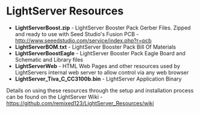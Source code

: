 # LightServer Resources

* **LightServerBoost.zip** - LightServer Booster Pack Gerber Files. Zipped and ready to use with Seed Studio's Fusion PCB - http://www.seeedstudio.com/service/index.php?r=pcb
* **LightServerBOM.txt** - LightServer Booster Pack Bill Of Materials
* **LightServerBoostEagle** - LightServer Booster Pack Eagle Board and Schematic and Library files
* **LightServerWeb** - HTML Web Pages and other resources used by LightServers internal web server to allow control via any web browser
* **LightServer_Tiva_C_CC3100b.bin** - LightServer Application Binary

Details on using these resources through the setup and installation process can be found on the LightServer Wiki - https://github.com/remixed123/LightServer_Resources/wiki


